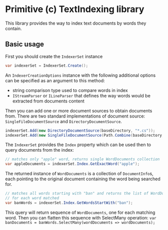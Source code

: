 # Primitive (c) TextIndexing library

This library provides the way to index text documents by words they contain.

## Basic usage

First you should create the `IndexerSet` instance

````C#
var indexerSet = IndexerSet.Create();
````

An `IndexerCreationOptions` instance with the following additional options can be specified as an argument to
this method:
 
- string comparison type used to compare words in index
- `IStreamParser` or `ILineParser` that defines the way words would be extracted from documents content

Then you can add one or more document sources to obtain documents
from. There are two standard implementations of document source:
`SingleFileDocumentSource` and `DirectoryDocumentSource`.

`````C#
indexerSet.Add(new DirectoryDocumentSource(baseDirectory, "*.cs")); 
indexerSet.Add(new SingleFileDocumentSource(Path.Combine(baseDirectory, "example.txt"));
`````

The `IndexerSet` provides the `Index` property which can be used then to query
documents from the index:

`````C#
// matches only "apple" word, returns single WordDocuments collection
var appleDocuments = indexerSet.Index.GetExactWord("apple");
`````

The returned instance of `WordDocuments` is a collection of `DocumentInfo`s, each pointing to the original document containing the word being searched for.

`````C#
// matches all words starting with "ban" and returns the list of WordDocuments
// for each word matched
var banWords = indexerSet.Index.GetWordsStartWith("ban");
`````

This query will return sequence of `WordDocuments`, one for each matching word. Then you can flatten this sequence with SelectMany operation:
`var banDocuments = banWords.SelectMany(wordDocuments => wordDocuments);`
